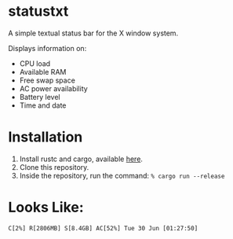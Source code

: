 # statustxt

A simple textual status bar for the X window system.

Displays information on:

* CPU load
* Available RAM
* Free swap space
* AC power availability
* Battery level
* Time and date

# Installation

1. Install rustc and cargo, available
   [here](http://www.rust-lang.org/).
2. Clone this repository.
3. Inside the repository, run the command:
   `% cargo run --release`

# Looks Like:

`C[2%] R[2806MB] S[8.4GB] AC[52%] Tue 30 Jun [01:27:50]`
